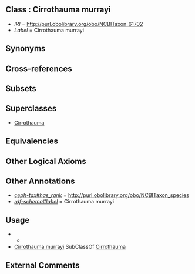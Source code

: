 
## Class : Cirrothauma murrayi

 * *IRI* = http://purl.obolibrary.org/obo/NCBITaxon_61702
 * *Label* = Cirrothauma murrayi

## Synonyms


## Cross-references


## Subsets


## Superclasses

 * [Cirrothauma](../../NCBITaxon/01/NCBITaxon_61701.md)

## Equivalencies


## Other Logical Axioms


## Other Annotations

 * *[ceph-tax#has_rank](../../ceph-tax#has/nk/ceph-tax#has_rank.md)* = http://purl.obolibrary.org/obo/NCBITaxon_species
 * *[rdf-schema#label](../../el/rdf-schema#label.md)* = Cirrothauma murrayi

## Usage

 * -
 * [Cirrothauma murrayi](../../NCBITaxon/02/NCBITaxon_61702.md) SubClassOf [Cirrothauma](../../NCBITaxon/01/NCBITaxon_61701.md)

## External Comments

